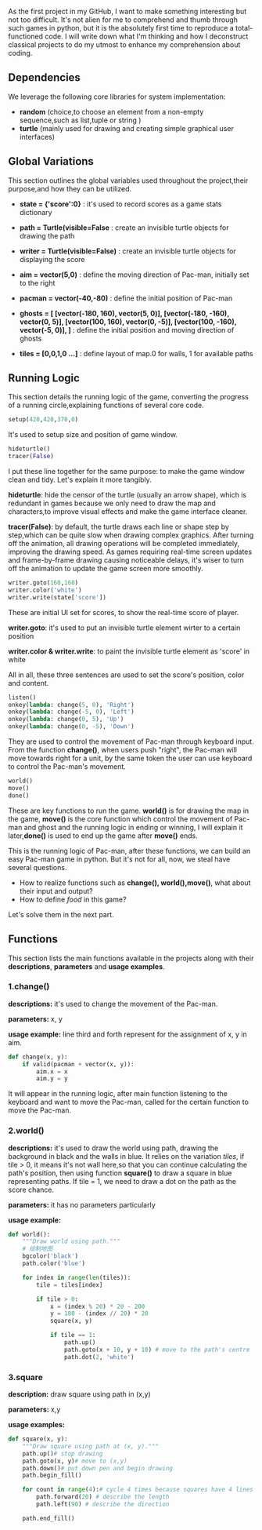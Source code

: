 As the first project in my GitHub, I want to make something interesting but not too difficult. It's not alien for me to comprehend and thumb through such games in python, but it is the absolutely first time to reproduce a total-functioned code. I will write down what I'm thinking and how I  deconstruct  classical projects to do my utmost to enhance my comprehension about coding.

## Dependencies

We leverage the following core libraries for system implementation:

- **random** (choice,to choose an element from a non-empty sequence,such as list,tuple or string )
- **turtle** (mainly used for drawing and creating simple graphical user interfaces)

## Global  Variations

This section outlines the global variables used throughout the project,their purpose,and how they can be utilized.

- **state = {'score':0}** : it's used to record scores as a game stats dictionary

- **path = Turtle(visible=False** : create an  invisible turtle objects for drawing the path

- **writer = Turtle(visible=False)** : create an invisible turtle objects for displaying the score

- **aim = vector(5,0)** : define the moving direction of Pac-man, initially set to the right

- **pacman = vector(-40,-80)** : define the initial position of Pac-man

- **ghosts = [
      [vector(-180, 160), vector(5, 0)],
      [vector(-180, -160), vector(0, 5)],
      [vector(100, 160), vector(0, -5)],
      [vector(100, -160), vector(-5, 0)],
  ]** : define the initial position and moving direction of ghosts

- **tiles = [0,0,1,0 ...]** : define layout of map.0 for walls, 1 for available paths

  

## Running Logic

This section details the running logic of the game, converting the progress of a running circle,explaining functions of several core  code.

```python
setup(420,420,370,0)
```

It's used to setup size and position of game window.

```python
hideturtle()
tracer(False)
```

I put these line together for the same purpose: to make the game window clean and tidy. Let's explain it more tangibly.

**hideturtle**:  hide the censor of the turtle (usually an arrow shape), which is redundant in games because we only need to draw the map and characters,to improve visual effects and make the game interface cleaner.

**tracer(False)**: by default, the turtle draws each line or shape step by step,which can be quite slow when drawing complex graphics. After turning off the animation, all drawing operations will be completed immediately, improving the drawing speed. As games requiring real-time screen updates and frame-by-frame drawing causing noticeable delays, it's wiser to turn off the animation to update the game screen more smoothly.

```python
writer.goto(160,160)
writer.color('white')
writer.write(state['score'])
```

These are initial UI set for scores, to show the real-time score of player.

**writer.goto**: it's used to put an invisible turtle element wirter to a certain position

**writer.color & writer.write**: to paint the invisible turtle element as 'score' in white

All in all, these three sentences are used to set the score's position, color and content.

```python
listen()
onkey(lambda: change(5, 0), 'Right')
onkey(lambda: change(-5, 0), 'Left')
onkey(lambda: change(0, 5), 'Up')
onkey(lambda: change(0, -5), 'Down')
```

They are used to control the movement of Pac-man through keyboard input. From the function **change()**, when users push "right", the Pac-man will move towards right for a unit, by the same token the user can use keyboard to control the Pac-man's movement.

```python
world()
move()
done()
```

These are key functions to run the game. **world()** is for drawing the map in the game, **move()** is the core function which control the movement of Pac-man and ghost and the running logic in ending or winning, I will explain it later,**done()** is used to end up the game after **move()** ends.

This is the running logic of Pac-man, after these functions, we can build an easy Pac-man game in python. But it's not for all, now, we steal have several questions.

- How to realize functions such as **change(), world(),move()**, what about their input and output?
- How to define *food*  in this game?

Let's solve them in the next part.

## Functions

This section lists the main functions available in the projects along with their **descriptions**, **parameters** and **usage examples**.

### 1.change()

**descriptions:** it's used to change the movement of the Pac-man.

**parameters:** x, y

**usage example:** line third and forth represent for the assignment of x, y in aim.

```python
def change(x, y):
    if valid(pacman + vector(x, y)):
        aim.x = x
        aim.y = y
```

It will appear in the running logic, after main function listening to the keyboard and want to move the Pac-man, called for the certain function to move the Pac-man.

### 2.world()

**descriptions:** it's used to draw the world using path, drawing the background in black and the walls in blue. It relies on the variation *tiles*, if tile > 0, it means it's not wall here,so that you can continue calculating the path's position, then using function **square()** to draw a square in blue representing paths. If tile = 1, we need to draw a dot on the path as the score chance.

**parameters:** it has no parameters particularly

**usage example:**

```python
def world():
    """Draw world using path."""
    # 绘制地图
    bgcolor('black')
    path.color('blue')

    for index in range(len(tiles)):
        tile = tiles[index]

        if tile > 0:
            x = (index % 20) * 20 - 200
            y = 180 - (index // 20) * 20
            square(x, y)

            if tile == 1:
                path.up()
                path.goto(x + 10, y + 10) # move to the path's centre
                path.dot(2, 'white')
```

### 3.square

**description:** draw square using path in (x,y)

**parameters:** x,y

**usage examples:**

```python
def square(x, y):
    """Draw square using path at (x, y)."""
    path.up()# stop drawing
    path.goto(x, y)# move to (x,y)
    path.down()# put down pen and begin drawing
    path.begin_fill()

    for count in range(4):# cycle 4 times because squares have 4 lines
        path.forward(20) # describe the length
        path.left(90) # describe the direction

    path.end_fill()
```

